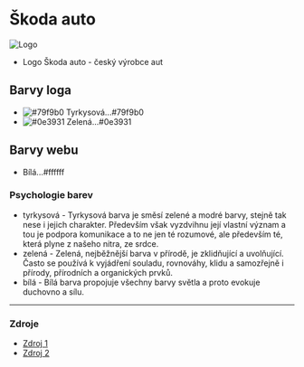 **Škoda auto**
=============

![Logo](https://d15-a.sdn.cz/d_15/c_img_gX_l/5qpV/01-skoda-logo-picturemark.png?fl=cro,0,0,5000,2813%7Cres,1024,,1%7Cwebp,75)

* Logo Škoda auto - český výrobce aut

**Barvy loga**
---------------
- ![#79f9b0](https://via.placeholder.com/15/79f9b0/79f9b0.png) Tyrkysová...#79f9b0
- ![#0e3931](https://via.placeholder.com/15/0e3931/0e3931.png) Zelená...#0e3931

**Barvy webu**
---------------
- Bílá...#ffffff

### **Psychologie barev**
- tyrkysová - Tyrkysová barva je směsí zelené a modré barvy, stejně tak nese i jejich charakter. Především však vyzdvihnu její vlastní význam a tou je podpora komunikace a to ne jen té rozumové, ale především té, která plyne z našeho nitra, ze srdce.
- zelená - Zelená, nejběžnější barva v přírodě, je zklidňující a uvolňující. Často se používá k vyjádření souladu, rovnováhy, klidu a samozřejně i přírody, přírodních a organických prvků.
- bílá - Bílá barva propojuje všechny barvy světla a proto evokuje duchovno a sílu.

---

### **Zdroje**
- [Zdroj 1](http://www.jinudy.cz/clanky/psychologie-barev/)
- [Zdroj 2](https://www.lapetien.cz/tyrkysova-barva/)



